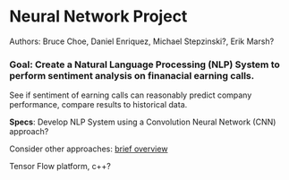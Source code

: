 # Neural Network Project
Authors: Bruce Choe, Daniel Enriquez, Michael Stepzinski?, Erik Marsh?

### Goal: Create a Natural Language Processing (NLP) System to perform sentiment analysis on finanacial earning calls. 

See if sentiment of earning calls can reasonably predict company performance, compare results to historical data. 
      
**Specs**: Develop NLP System using a Convolution Neural Network (CNN) approach?

Consider other approaches: [brief overview](https://medium.com/dair-ai/deep-learning-for-nlp-an-overview-of-recent-trends-d0d8f40a776d)

Tensor Flow platform, c++?
